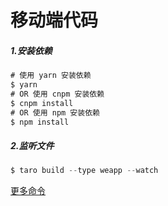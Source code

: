 # 移动端代码


##### 1.安装依赖
```js
# 使用 yarn 安装依赖
$ yarn
# OR 使用 cnpm 安装依赖
$ cnpm install
# OR 使用 npm 安装依赖
$ npm install
```
##### 2.监听文件
```js
$ taro build --type weapp --watch
```

[更多命令](https://taro-docs.jd.com/taro/docs/GETTING-STARTED.html)